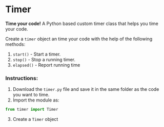 # Timer

**Time your code!** A Python based custom timer class that helps you time your code.

Create a `timer` object an time your code with the help of the following methods:
1. `start()` - Start a timer.
2. `stop()` - Stop a running timer.
3. `elapsed()` - Report running time

### Instructions:

1. Download the `timer.py` file and save it in the same folder as the code you want to time.
2. Import the module as:
```python
from timer import Timer
```
3. Create a `Timer` object 

